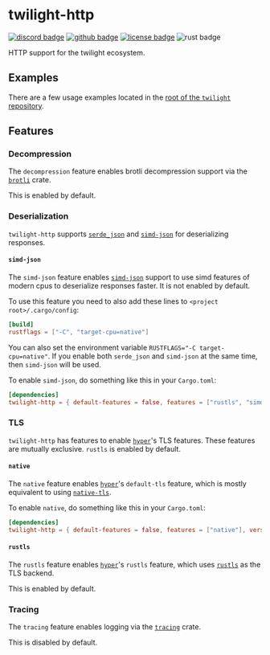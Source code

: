 <!-- cargo-sync-readme start -->

# twilight-http

[![discord badge][]][discord link] [![github badge][]][github link] [![license badge][]][license link] ![rust badge]

HTTP support for the twilight ecosystem.

## Examples

There are a few usage examples located in the [root of the `twilight`
repository][github examples link].

## Features

### Decompression

The `decompression` feature enables brotli decompression support via the [`brotli`] crate.

This is enabled by default.

### Deserialization

`twilight-http` supports [`serde_json`] and [`simd-json`] for deserializing
responses.

#### `simd-json`

The `simd-json` feature enables [`simd-json`] support to use simd features
of modern cpus to deserialize responses faster. It is not enabled by
default.

To use this feature you need to also add these lines to
`<project root>/.cargo/config`:

```toml
[build]
rustflags = ["-C", "target-cpu=native"]
```

You can also set the environment variable
`RUSTFLAGS="-C target-cpu=native"`. If you enable both `serde_json` and
`simd-json` at the same time, then `simd-json` will be used.

To enable `simd-json`, do something like this in your `Cargo.toml`:

```toml
[dependencies]
twilight-http = { default-features = false, features = ["rustls", "simd-json"], version = "0.2" }
```

### TLS

`twilight-http` has features to enable [`hyper`]'s TLS features. These
features are mutually exclusive. `rustls` is enabled by default.

#### `native`

The `native` feature enables [`hyper`]'s `default-tls`
feature, which is mostly equivalent to using [`native-tls`].

To enable `native`, do something like this in your `Cargo.toml`:

```toml
[dependencies]
twilight-http = { default-features = false, features = ["native"], version = "0.2" }
```

#### `rustls`

The `rustls` feature enables [`hyper`]'s `rustls` feature, which uses
[`rustls`] as the TLS backend.

This is enabled by default.

### Tracing

The `tracing` feature enables logging via the [`tracing`] crate.

This is disabled by default.

[`brotli`]: https://github.com/dropbox/rust-brotli
[`native-tls`]: https://crates.io/crates/native-tls
[`hyper`]: https://crates.io/crates/hyper
[`rustls`]: https://crates.io/crates/rustls
[`serde_json`]: https://crates.io/crates/serde_json
[`simd-json`]: https://crates.io/crates/simd-json
[`tracing`]: https://crates.io/crates/tracing
[discord badge]: https://img.shields.io/discord/745809834183753828?color=%237289DA&label=discord%20server&logo=discord&style=for-the-badge
[discord link]: https://discord.gg/7jj8n7D
[github badge]: https://img.shields.io/badge/github-twilight-6f42c1.svg?style=for-the-badge&logo=github
[github examples link]: https://github.com/twilight-rs/twilight/tree/main/examples
[github link]: https://github.com/twilight-rs/twilight
[license badge]: https://img.shields.io/badge/license-ISC-blue.svg?style=for-the-badge&logo=pastebin
[license link]: https://github.com/twilight-rs/twilight/blob/main/LICENSE.md
[rust badge]: https://img.shields.io/badge/rust-1.53+-93450a.svg?style=for-the-badge&logo=rust

<!-- cargo-sync-readme end -->
